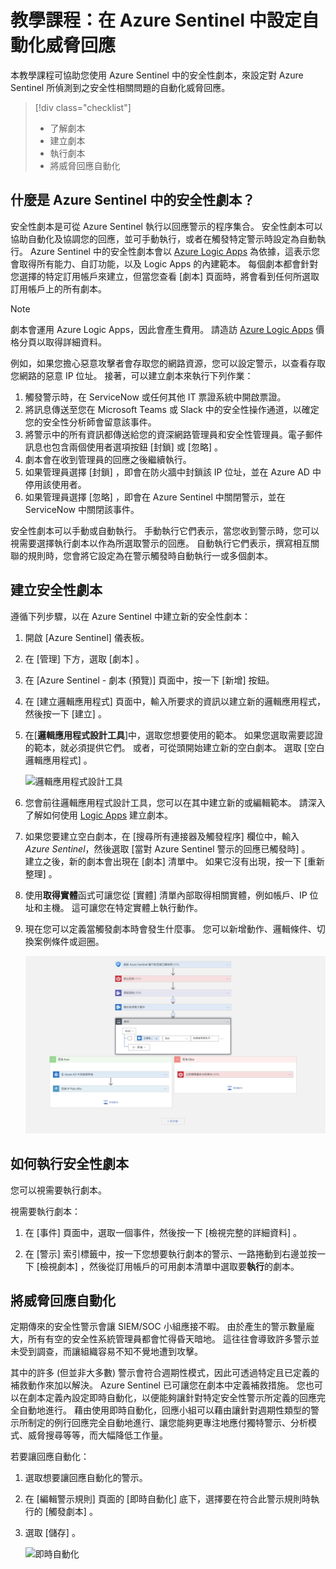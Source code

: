 
# <a name="tutorial-set-up-automated-threat-responses-in-azure-sentinel"></a>教學課程：在 Azure Sentinel 中設定自動化威脅回應



本教學課程可協助您使用 Azure Sentinel 中的安全性劇本，來設定對 Azure Sentinel 所偵測到之安全性相關問題的自動化威脅回應。


> [!div class="checklist"]
> * 了解劇本
> * 建立劇本
> * 執行劇本
> * 將威脅回應自動化


## <a name="what-is-a-security-playbook-in-azure-sentinel"></a>什麼是 Azure Sentinel 中的安全性劇本？

安全性劇本是可從 Azure Sentinel 執行以回應警示的程序集合。 安全性劇本可以協助自動化及協調您的回應，並可手動執行，或者在觸發特定警示時設定為自動執行。 Azure Sentinel 中的安全性劇本會以 [Azure Logic Apps](https://docs.microsoft.com/azure/logic-apps/logic-apps-what-are-logic-apps) 為依據，這表示您會取得所有能力、自訂功能，以及 Logic Apps 的內建範本。 每個劇本都會針對您選擇的特定訂用帳戶來建立，但當您查看 [劇本] 頁面時，將會看到任何所選取訂用帳戶上的所有劇本。

> [!NOTE]
> 劇本會運用 Azure Logic Apps，因此會產生費用。 請造訪 [Azure Logic Apps](https://azure.microsoft.com/pricing/details/logic-apps/) 價格分頁以取得詳細資料。

例如，如果您擔心惡意攻擊者會存取您的網路資源，您可以設定警示，以查看存取您網路的惡意 IP 位址。 接著，可以建立劇本來執行下列作業：
1. 觸發警示時，在 ServiceNow 或任何其他 IT 票證系統中開啟票證。
2. 將訊息傳送至您在 Microsoft Teams 或 Slack 中的安全性操作通道，以確定您的安全性分析師會留意該事件。
3. 將警示中的所有資訊都傳送給您的資深網路管理員和安全性管理員。電子郵件訊息也包含兩個使用者選項按鈕 [封鎖]  或 [忽略]  。
4. 劇本會在收到管理員的回應之後繼續執行。
5. 如果管理員選擇 [封鎖]  ，即會在防火牆中封鎖該 IP 位址，並在 Azure AD 中停用該使用者。
6. 如果管理員選擇 [忽略]  ，即會在 Azure Sentinel 中關閉警示，並在 ServiceNow 中關閉該事件。

安全性劇本可以手動或自動執行。 手動執行它們表示，當您收到警示時，您可以視需要選擇執行劇本以作為所選取警示的回應。 自動執行它們表示，撰寫相互關聯的規則時，您會將它設定為在警示觸發時自動執行一或多個劇本。


## <a name="create-a-security-playbook"></a>建立安全性劇本

遵循下列步驟，以在 Azure Sentinel 中建立新的安全性劇本：

1. 開啟 [Azure Sentinel]  儀表板。
2. 在 [管理]  下方，選取 [劇本]  。
3. 在 [Azure Sentinel - 劇本 (預覽)]  頁面中，按一下 [新增]  按鈕。
4. 在 [建立邏輯應用程式]  頁面中，輸入所要求的資訊以建立新的邏輯應用程式，然後按一下 [建立]  。 

5. 在[**邏輯應用程式設計工具**]中，選取您想要使用的範本。 如果您選取需要認證的範本，就必須提供它們。 或者，可從頭開始建立新的空白劇本。 選取 [空白邏輯應用程式]  。 

   ![邏輯應用程式設計工具](./media/tutorial-respond-threats-playbook/playbook-template.png)

6. 您會前往邏輯應用程式設計工具，您可以在其中建立新的或編輯範本。 請深入了解如何使用 [Logic Apps](../logic-apps/logic-apps-create-logic-apps-from-templates.md) 建立劇本。

7. 如果您要建立空白劇本，在 [搜尋所有連接器及觸發程序]  欄位中，輸入 *Azure Sentinel*，然後選取 [當對 Azure Sentinel 警示的回應已觸發時]  。 <br>建立之後，新的劇本會出現在 [劇本]  清單中。 如果它沒有出現，按一下 [重新整理]  。

1. 使用**取得實體**函式可讓您從 [實體]  清單內部取得相關實體，例如帳戶、IP 位址和主機。 這可讓您在特定實體上執行動作。

7. 現在您可以定義當觸發劇本時會發生什麼事。 您可以新增動作、邏輯條件、切換案例條件或迴圈。

   ![邏輯應用程式設計工具](./media/tutorial-respond-threats-playbook/logic-app.png)

## <a name="how-to-run-a-security-playbook"></a>如何執行安全性劇本

您可以視需要執行劇本。

視需要執行劇本：

1. 在 [事件]  頁面中，選取一個事件，然後按一下 [檢視完整的詳細資料]  。

2. 在 [警示]  索引標籤中，按一下您想要執行劇本的警示、一路捲動到右邊並按一下 [檢視劇本]  ，然後從訂用帳戶的可用劇本清單中選取要**執行**的劇本。 



## <a name="automate-threat-responses"></a>將威脅回應自動化

定期傳來的安全性警示會讓 SIEM/SOC 小組應接不暇。 由於產生的警示數量龐大，所有有空的安全性系統管理員都會忙得昏天暗地。 這往往會導致許多警示並未受到調查，而讓組織容易不知不覺地遭到攻擊。 

其中的許多 (但並非大多數) 警示會符合週期性模式，因此可透過特定且已定義的補救動作來加以解決。 Azure Sentinel 已可讓您在劇本中定義補救措施。 您也可以在劇本定義內設定即時自動化，以便能夠讓針對特定安全性警示所定義的回應完全自動地進行。 藉由使用即時自動化，回應小組可以藉由讓針對週期性類型的警示所制定的例行回應完全自動地進行、讓您能夠更專注地應付獨特警示、分析模式、威脅搜尋等等，而大幅降低工作量。

若要讓回應自動化：

1. 選取想要讓回應自動化的警示。
1. 在 [編輯警示規則]  頁面的 [即時自動化]  底下，選擇要在符合此警示規則時執行的 [觸發劇本]  。
1. 選取 [儲存]  。

   ![即時自動化](./media/tutorial-detect-threats/rt-configuration.png)
